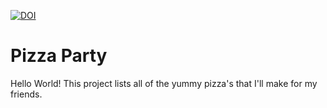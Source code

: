 [![DOI](https://zenodo.org/badge/DOI/10.5281/zenodo.4073216.svg)](https://doi.org/10.5281/zenodo.4073216)

# Pizza Party

Hello World!
This project lists all of the yummy pizza's that I'll make for my friends.
